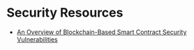 # Security Resources

- <a href="https://www.youtube.com/watch?v=apCGPh7tKhw&t=2s">An Overview of Blockchain-Based Smart Contract Security Vulnerabilities</a>